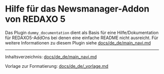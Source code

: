 # Hilfe für das Newsmanager-Addon von REDAXO 5

Das Plugin `dummy_documentation` dient als Basis für eine Hilfe/Dokumentation für REDAXO5-AddOns bei denen eine einfache README nicht ausreicht.
Für weitere Informationen zu diesem Plugin siehe [docs/de_de/main_navi.md](docs/de_de/main_navi.md)

---

Inhaltsverzeichnis: [docs/de_de/main_navi.md](docs/de_de/main_navi.md)

Vorlage zur Formatierung: [docs/de_de/_vorlage.md](docs/de_de/_vorlage.md)
